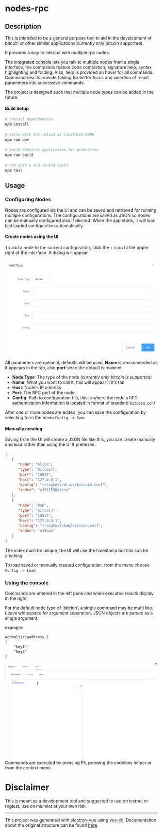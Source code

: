 # nodes-rpc

## Description

This is intended to be a general purpose tool to aid in the development of bitcoin or other similar applications(currently only bitcoin supported).

It provides a way to interact with multiple rpc nodes.  

The integrated console lets you talk to multiple nodes from a single interface, the commands feature code completion, signature help, syntax highlighting and folding.  Also, help is provided on hover for all commands.  Command results provide folding for better focus and insertion of result parameters into successive commands.

The project is designed such that multiple node types can be added in the future.

#### Build Setup

``` bash
# install dependencies
npm install

# serve with hot reload at localhost:9080
npm run dev

# build electron application for production
npm run build

# run unit & end-to-end tests
npm test


```

## Usage

### Configuring Nodes

Nodes are configured via the UI and can be saved and retrieved for running multiple configurations.  The configurations are saved as JSON so nodes can be manually configured also if desired.  When the app starts, it will load last loaded configuration automatically.

#### Create nodes using the UI

To add a node to the current configuration, click the + icon to the upper right of the interface.  A dialog will appear

![dialog](image/dialog.png)

All parameters are optional, defaults will be used, **Name** is recommended as it appears in the tab, also **port** since the default is mainnet

* **Node Type**: The type of the node *(currently only bitcoin is supported)*
* **Name**: What you want to call it, this will appear it it's tab
* **Host**: Node's IP address
* **Port**: The RPC port of the node
* **Config**: Path to configuration file, this is where the node's RPC authentication information is located in format of standard `bitcoin.conf`

After one or more nodes are added, you can save the configuration by selecting form the menu `Config -> Save`

#### Manually creating
Saving from the UI will create a JSON file like this, you can create manually and load rather than using the UI if preferred.

``` JSON
[
   {
      "name": "Alice",
      "type": "bitcoin",
      "port": "18654",
      "host": "127.0.0.1",
      "config": "~/regtest/alice/bitcoin.conf",
      "index": "n1521588alice"
   },
   {
      "name": "Bob",
      "type": "bitcoin",
      "port": "18554",
      "host": "127.0.0.1",
      "config": "~/regtest/bob/bitcoin.conf",
      "index": "n15bob"
   }
]
```

The index must be unique, the UI will use the timestamp but this can be anything.

To load saved or manually created configuration, from the menu choose `Config -> Load`

### Using the console

Commands are entered in the left pane and when executed results display in the right.

For the default node type of 'bitcion', a single command may be multi line. Leave whitespace for argument separation, JSON objects are parsed as a single argument.

example:

```
addmultisigaddress 2
[
    "key1",
    "key2"
]
```
![bob and alice](image/alice_pay_bob.gif)
Commands are executed by pressing F5, pressing the codelens helper or from the context menu.

# Disclaimer
This is meant as a development tool and suggested to use on testnet or regtest, use on mainnet at your own risk.

---

This project was generated with [electron-vue](https://github.com/SimulatedGREG/electron-vue) using [vue-cli](https://github.com/vuejs/vue-cli). Documentation about the original structure can be found [here](https://simulatedgreg.gitbooks.io/electron-vue/content/index.html).
